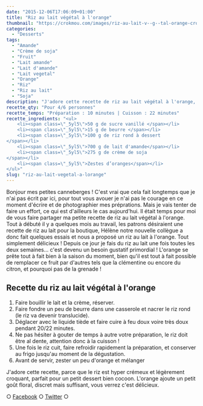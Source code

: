 ```yaml
---
date: "2015-12-06T17:06:09+01:00"
title: "Riz au lait végétal à l'orange"
thumbnail: "https://crokmou.com/images/riz-au-lait-v--g--tal-orange-crokmou-blog-culinaire.jpg"
categories:
  - "Desserts"
tags:
  - "Amande"
  - "Crème de soja"
  - "Fruit"
  - "Lait amande"
  - "Lait d'amande"
  - "Lait vegetal"
  - "Orange"
  - "Riz"
  - "Riz au lait"
  - "Soja"
description: "J'adore cette recette de riz au lait végétal à l'orange, parce que le riz est hyper crémeux et légèrement croquant, parfait pour un petit dessert..."
recette_qty: "Pour 4/6 personnes"
recette_temps: "Préparation : 10 minutes | Cuisson : 22 minutes"
recette_ingredients: "<ul>
	<li><span class=\"_5yl5\">50 g de sucre vanillé </span></li>
	<li><span class=\"_5yl5\">15 g de beurre </span></li>
	<li><span class=\"_5yl5\">100 g de riz rond à dessert
</span></li>
	<li><span class=\"_5yl5\">700 g de lait d'amande</span></li>
	<li><span class=\"_5yl5\">275 g de crème de soja
</span></li>
	<li><span class=\"_5yl5\">Zestes d’oranges</span></li>
</ul>"
slug: "riz-au-lait-vegetal-a-lorange"
---
```


Bonjour mes petites canneberges ! C'est vrai que cela fait longtemps que je n'ai pas écrit par ici, pour tout vous avouer je n'ai pas le courage en ce moment d'écrire et de photographier mes préprations. Mais je vais tenter de faire un effort, ce qui est d'ailleurs le cas aujourd'hui. Il était temps pour moi de vous faire partager ma petite recette de riz au lait végétal à l'orange. Tout à débuté il y a quelques mois au travail, les patrons désiraient une recette de riz au lait pour la boutique, Hélène notre nouvelle collègue a donc fait quelques essais et nous a proposé un riz au lait à l'orange. Tout simplement délicieux ! Depuis ce jour je fais du riz au lait une fois toutes les deux semaines... c'est devenu un besoin gustatif primordial ! L'orange se prête tout à fait bien à la saison du moment, bien qu'il est tout à fait possible de remplacer ce fruit par d'autres tels que la clémentine ou encore du citron, et pourquoi pas de la grenade !

## **Recette du riz au lait végétal à l'orange**

1.  Faire bouillir le lait et la crème, réserver.
2.  Faire fondre un peu de beurre dans une casserole et nacrer le riz rond (le riz va devenir translucide).
3.  Déglacer avec le liquide tiède et faire cuire à feu doux voire très doux pendant 20/22 minutes.
4.  Ne pas hésiter à gouter de temps à autre votre préparation, le riz doit être al dente, attention donc à la cuisson !
5.  Une fois le riz cuit, faire refroidir rapidement la préparation, et conserver au frigo jusqu'au moment de la dégustation.
6.  Avant de servir, zester un peu d'orange et mélanger

J'adore cette recette, parce que le riz est hyper crémeux et légèrement croquant, parfait pour un petit dessert bien cocoon. L'orange ajoute un petit goût floral, discret mais suffisant, vous verrez c'est délicieux.

○ [Facebook](https://www.facebook.com/crokmou.blog) ○ [Twitter](https://twitter.com/Crokmou) ○